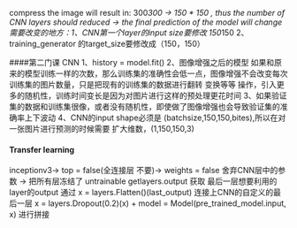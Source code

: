 compress the image will result in:
300*300 -> 150 * 150 , thus the number of CNN layers should reduced -> the final prediction of the model will change 
需要改变的地方：1、CNN第一个layer的input size要修改 150*150 2、training_generator 的target_size要修改成（150，150）

####第二门课 CNN
1、history = model.fit()
2、图像增强之后的模型 如果和原来的模型训练一样的次数，那么训练集的准确性会低一点，图像增强不会改变每次训练集的图片数量，只是把现有的训练集的数据进行翻转 变换等等 操作，引入更多的随机性，训练时间变长是因为对图片进行这样的预处理更花时间
3、如果验证集的数据和训练集很像，或者没有随机性，即使做了图像增强也会导致验证集的准确率上下波动
4、CNN的input shape必须是 (batchsize,150,150,bites),所以在对一张图片进行预测的时候需要 扩大维数，(1,150,150,3)
#### Transfer learning
inceptionv3-> top = false(全连接层 不要)-> weights = false 舍弃CNN层中的参数 -> 把所有层冻结了 untrainable
getlayers.output 获取 最后一层想要利用的layer的output
通过 x = layers.Flatten()(last_output) 连接上CNN的自定义的最后一层
x = layers.Dropout(0.2)(x) +   model = Model(pre_trained_model.input, x) 进行拼接
